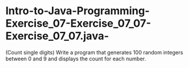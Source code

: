 # Intro-to-Java-Programming-Exercise_07-Exercise_07_07-Exercise_07_07.java-
(Count single digits) Write a program that generates 100 random integers between 0 and 9 and displays the count for each number.
